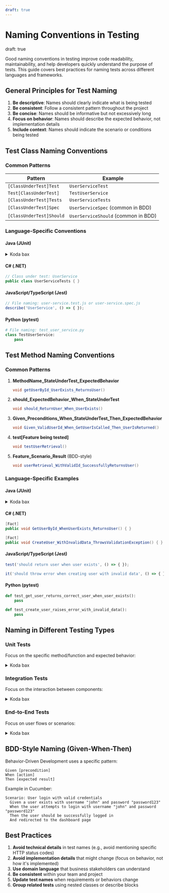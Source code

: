 ```yaml
---
draft: true
---
```


# Naming Conventions in Testing
draft: true

Good naming conventions in testing improve code readability, maintainability, and help developers quickly understand the purpose of tests. This guide covers best practices for naming tests across different languages and frameworks.

## General Principles for Test Naming

1. **Be descriptive**: Names should clearly indicate what is being tested
2. **Be consistent**: Follow a consistent pattern throughout the project
3. **Be concise**: Names should be informative but not excessively long
4. **Focus on behavior**: Names should describe the expected behavior, not implementation details
5. **Include context**: Names should indicate the scenario or conditions being tested

## Test Class Naming Conventions

### Common Patterns

| Pattern | Example |
|---------|---------|
| `[ClassUnderTest]Test` | `UserServiceTest` |
| `Test[ClassUnderTest]` | `TestUserService` |
| `[ClassUnderTest]Tests` | `UserServiceTests` |
| `[ClassUnderTest]Spec` | `UserServiceSpec` (common in BDD) |
| `[ClassUnderTest]Should` | `UserServiceShould` (common in BDD) |

### Language-Specific Conventions

#### Java (JUnit)

<details>
<summary>Koda bax</summary>

```java
// Class under test: UserService
public class UserServiceTest { }
```
</details>

#### C# (.NET)
```csharp
// Class under test: UserService
public class UserServiceTests { }
```

#### JavaScript/TypeScript (Jest)
```javascript
// File naming: user-service.test.js or user-service.spec.js
describe('UserService', () => { });
```

#### Python (pytest)
```python
# File naming: test_user_service.py
class TestUserService:
    pass
```

## Test Method Naming Conventions

### Common Patterns

1. **MethodName_StateUnderTest_ExpectedBehavior**
   ```java
   void getUserById_UserExists_ReturnsUser()
   ```

2. **should_ExpectedBehavior_When_StateUnderTest**
   ```java
   void should_ReturnUser_When_UserExists()
   ```

3. **Given_Preconditions_When_StateUnderTest_Then_ExpectedBehavior**
   ```java
   void Given_ValidUserId_When_GetUserIsCalled_Then_UserIsReturned()
   ```

4. **test[Feature being tested]**
   ```java
   void testUserRetrieval()
   ```

5. **Feature_Scenario_Result** (BDD-style)
   ```java
   void userRetrieval_WithValidId_SuccessfullyReturnsUser()
   ```

### Language-Specific Examples

#### Java (JUnit)

<details>
<summary>Koda bax</summary>

```java
@Test
void getUserById_WithValidId_ReturnsCorrectUser() { }

@Test
void createUser_WithExistingUsername_ThrowsDuplicateException() { }
```
</details>

#### C# (.NET)
```csharp
[Fact]
public void GetUserById_WhenUserExists_ReturnsUser() { }

[Fact]
public void CreateUser_WithInvalidData_ThrowsValidationException() { }
```

#### JavaScript/TypeScript (Jest)
```javascript
test('should return user when user exists', () => { });

it('should throw error when creating user with invalid data', () => { });
```

#### Python (pytest)
```python
def test_get_user_returns_correct_user_when_user_exists():
    pass

def test_create_user_raises_error_with_invalid_data():
    pass
```

## Naming in Different Testing Types

### Unit Tests
Focus on the specific method/function and expected behavior:

<details>
<summary>Koda bax</summary>

```java
calculateTotal_WithValidItems_ReturnsSumOfPrices()
```
</details>

### Integration Tests
Focus on the interaction between components:

<details>
<summary>Koda bax</summary>

```java
userController_SavesUserToDatabase_WhenValidUserSubmitted()
```
</details>

### End-to-End Tests
Focus on user flows or scenarios:

<details>
<summary>Koda bax</summary>

```java
userRegistration_WithValidCredentials_CreatesAccountAndRedirectsToDashboard()
```
</details>

## BDD-Style Naming (Given-When-Then)

Behavior-Driven Development uses a specific pattern:

```
Given [precondition]
When [action]
Then [expected result]
```

Example in Cucumber:
```gherkin
Scenario: User login with valid credentials
  Given a user exists with username "john" and password "password123"
  When the user attempts to login with username "john" and password "password123"
  Then the user should be successfully logged in
  And redirected to the dashboard page
```

## Best Practices

1. **Avoid technical details** in test names (e.g., avoid mentioning specific HTTP status codes)
2. **Avoid implementation details** that might change (focus on behavior, not how it's implemented)
3. **Use domain language** that business stakeholders can understand
4. **Be consistent** within your team and project
5. **Update test names** when requirements or behaviors change
6. **Group related tests** using nested classes or describe blocks
